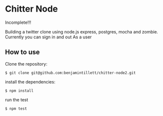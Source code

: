 Chitter Node
===========

Incomplete!!!

Building a twitter clone using node.js express, postgres, mocha and zombie. Currently you can sign in and out As a user

How to use
----------

Clone the repository:

```shell 
$ git clone git@github.com:benjamintillett/chitter-node2.git

```

install the dependencies:

```shell 
$ npm install 
```

run the test

```shell 
$ npm test
```

